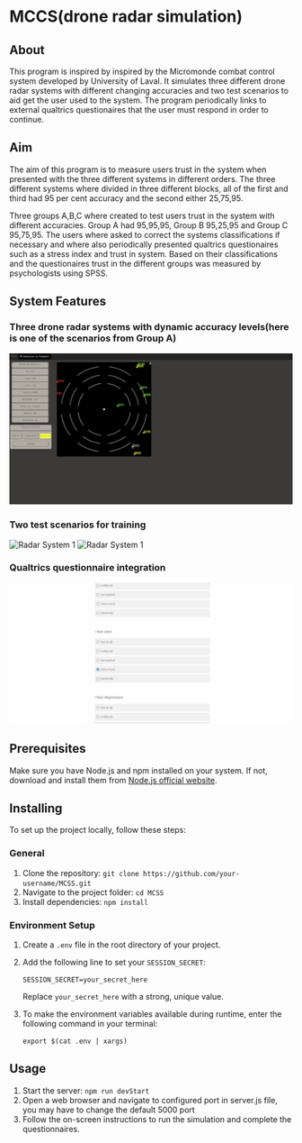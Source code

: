 # MCCS(drone radar simulation)

## About
This program is inspired by inspired by the Micromonde combat control system developed by University of Laval.
It simulates three different drone radar systems with different changing accuracies and two test scenarios to aid get the user used to the system.
The program periodically links to external qualtrics questionaires that the user must respond in order to continue.

## Aim
The aim of this program is to measure users trust in the system when presented with the three different systems in different orders. The three different systems where divided in three different blocks, all of the first and third had 95 per cent accuracy and the second either 25,75,95. 

Three groups A,B,C where created to test users trust in the system with different accuracies. Group A had 95,95,95, Group B 95,25,95 and Group C 95,75,95. The users where asked to correct the systems classifications if necessary and where also periodically presented qualtrics questionaires such as a stress index and trust in system. Based on their classifications and the questionaires trust in the different groups was measured by psychologists using SPSS.
## System Features

### Three drone radar systems with dynamic accuracy levels(here is one of the scenarios from Group A)
 ![Radar System 1](./screenshots/scenario1GroupA.png)
### Two test scenarios for training
 ![Radar System 1](./screenshots/SupervisesTests.png)
 ![Radar System 1](./screenshots/UnsupervisesTest.png)
### Qualtrics questionnaire integration
![Radar System 1](./screenshots/QualtricsQuestionaire.png)

## Prerequisites

Make sure you have Node.js and npm installed on your system. If not, download and install them from [Node.js official website](https://nodejs.org/).

## Installing

To set up the project locally, follow these steps:

### General

1. Clone the repository: `git clone https://github.com/your-username/MCSS.git`
2. Navigate to the project folder: `cd MCSS`
3. Install dependencies: `npm install`

### Environment Setup

1. Create a `.env` file in the root directory of your project.
2. Add the following line to set your `SESSION_SECRET`: 
    ```
    SESSION_SECRET=your_secret_here
    ```
    Replace `your_secret_here` with a strong, unique value.

3. To make the environment variables available during runtime, enter the following command in your terminal:
    ```
    export $(cat .env | xargs)
    ```
## Usage

1. Start the server: `npm run devStart`
2. Open a web browser and navigate to configured port in server.js file, you may have to change the default 5000 port
3. Follow the on-screen instructions to run the simulation and complete the questionnaires.


